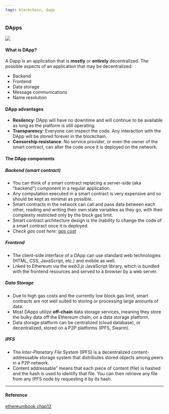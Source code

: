```yaml
---
tags: blockchain, dapp
---
```


### DApps

![](https://github.com/ethereumbook/ethereumbook/raw/develop/images/web3suite.png)

#### What is DApp?

A Dapp is an application that is **mostly** or **entirely** decentralized. The possible aspects of an application that may be decentralized:

- Backend
- Frontend
- Data storage
- Message communications
- Name resolution

#### DApp advantages

- **Resilency**: DApp will have no downtime and will continue to be available as long as the platform is still operating.
- **Transparency**: Everyone can inspect the code. Any interaction with the DApp will be stored forever in the blockchain.
- **Censorship resistance**: No service provider, or even the owner of the smart contract, can alter the code once it is deployed on the network.

#### The DApp components

##### Backend (smart contract)

- You can think of a smart contract replacing a server-side (aka “backend”) component in a regular application.
- Any computation executed in a smart contract is very expensive and so should be kept as minimal as possible.
- Smart contracts in the network can call and pass data between each other, reading and writing their own state variables as they go, with their complexity restricted only by the block gas limit.
- Smart contract architecture design is the inability to change the code of a smart contract once it is deployed.
- _Check gas cost here: [gas cost](https://github.com/djrtwo/evm-opcode-gas-costs/blob/master/opcode-gas-costs_EIP-150_revision-1e18248_2017-04-12.csv)_

##### Frontend

- The client-side interface of a DApp can use standard web technologies (HTML, CSS, JavaScript, etc.) and mobile as well.
- Lnked to Ethereum via the _web3.js_ JavaScript library, which is bundled with the frontend resources and served to a browser by a web server.

##### Data Storage

- Due to high gas costs and the currently low block gas limit, smart contracts are not well suited to storing or processing large amounts of data.
- Most DApps utilize **off-chain** data storage services, meaning they store the bulky data off the Ethereum chain, on a data storage platform.
- Data storage platform can be centralized (cloud database), or decentralized, stored on a P2P platforms (IPFS, Swarm).

##### IPFS

- The _Inter-Planetary File System_ (IPFS) is a decentralized content-addressable storage system that distributes stored objects among peers in a P2P network.
- Content addressable” means that each piece of content (file) is hashed and the hash is used to identify that file. You can then retrieve any file from any IPFS node by requesting it by its hash.

---

#### Reference

[ethereumbook chap12](https://github.com/ethereumbook/ethereumbook/blob/develop/12dapps.asciidoc)
